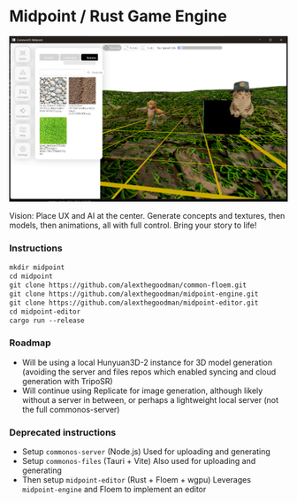 # Midpoint / Rust Game Engine

![alt text](assets/image.png "Midpoint on Windows")

Vision: Place UX and AI at the center. Generate concepts and textures, then models, then animations, all with full control. Bring your story to life!

### Instructions

```
mkdir midpoint
cd midpoint
git clone https://github.com/alexthegoodman/common-floem.git
git clone https://github.com/alexthegoodman/midpoint-engine.git
git clone https://github.com/alexthegoodman/midpoint-editor.git
cd midpoint-editor
cargo run --release
```

### Roadmap

- Will be using a local Hunyuan3D-2 instance for 3D model generation (avoiding the server and files repos which enabled syncing and cloud generation with TripoSR)
- Will continue using Replicate for image generation, although likely without a server in between, or perhaps a lightweight local server (not the full commonos-server)

### Deprecated instructions

- Setup `commonos-server` (Node.js) Used for uploading and generating
- Setup `commonos-files` (Tauri + Vite) Also used for uploading and generating
- Then setup `midpoint-editor` (Rust + Floem + wgpu) Leverages `midpoint-engine` and Floem to implement an editor
